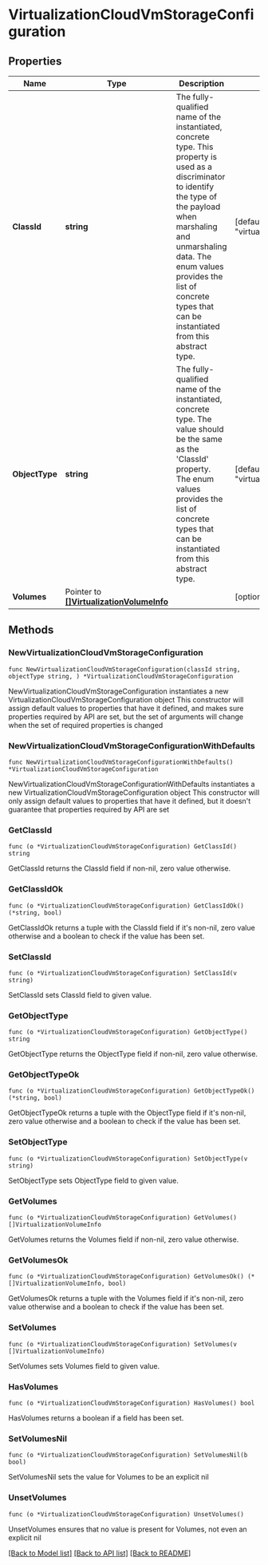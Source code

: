 # VirtualizationCloudVmStorageConfiguration

## Properties

Name | Type | Description | Notes
------------ | ------------- | ------------- | -------------
**ClassId** | **string** | The fully-qualified name of the instantiated, concrete type. This property is used as a discriminator to identify the type of the payload when marshaling and unmarshaling data. The enum values provides the list of concrete types that can be instantiated from this abstract type. | [default to "virtualization.AwsVmStorageConfiguration"]
**ObjectType** | **string** | The fully-qualified name of the instantiated, concrete type. The value should be the same as the &#39;ClassId&#39; property. The enum values provides the list of concrete types that can be instantiated from this abstract type. | [default to "virtualization.AwsVmStorageConfiguration"]
**Volumes** | Pointer to [**[]VirtualizationVolumeInfo**](VirtualizationVolumeInfo.md) |  | [optional] 

## Methods

### NewVirtualizationCloudVmStorageConfiguration

`func NewVirtualizationCloudVmStorageConfiguration(classId string, objectType string, ) *VirtualizationCloudVmStorageConfiguration`

NewVirtualizationCloudVmStorageConfiguration instantiates a new VirtualizationCloudVmStorageConfiguration object
This constructor will assign default values to properties that have it defined,
and makes sure properties required by API are set, but the set of arguments
will change when the set of required properties is changed

### NewVirtualizationCloudVmStorageConfigurationWithDefaults

`func NewVirtualizationCloudVmStorageConfigurationWithDefaults() *VirtualizationCloudVmStorageConfiguration`

NewVirtualizationCloudVmStorageConfigurationWithDefaults instantiates a new VirtualizationCloudVmStorageConfiguration object
This constructor will only assign default values to properties that have it defined,
but it doesn't guarantee that properties required by API are set

### GetClassId

`func (o *VirtualizationCloudVmStorageConfiguration) GetClassId() string`

GetClassId returns the ClassId field if non-nil, zero value otherwise.

### GetClassIdOk

`func (o *VirtualizationCloudVmStorageConfiguration) GetClassIdOk() (*string, bool)`

GetClassIdOk returns a tuple with the ClassId field if it's non-nil, zero value otherwise
and a boolean to check if the value has been set.

### SetClassId

`func (o *VirtualizationCloudVmStorageConfiguration) SetClassId(v string)`

SetClassId sets ClassId field to given value.


### GetObjectType

`func (o *VirtualizationCloudVmStorageConfiguration) GetObjectType() string`

GetObjectType returns the ObjectType field if non-nil, zero value otherwise.

### GetObjectTypeOk

`func (o *VirtualizationCloudVmStorageConfiguration) GetObjectTypeOk() (*string, bool)`

GetObjectTypeOk returns a tuple with the ObjectType field if it's non-nil, zero value otherwise
and a boolean to check if the value has been set.

### SetObjectType

`func (o *VirtualizationCloudVmStorageConfiguration) SetObjectType(v string)`

SetObjectType sets ObjectType field to given value.


### GetVolumes

`func (o *VirtualizationCloudVmStorageConfiguration) GetVolumes() []VirtualizationVolumeInfo`

GetVolumes returns the Volumes field if non-nil, zero value otherwise.

### GetVolumesOk

`func (o *VirtualizationCloudVmStorageConfiguration) GetVolumesOk() (*[]VirtualizationVolumeInfo, bool)`

GetVolumesOk returns a tuple with the Volumes field if it's non-nil, zero value otherwise
and a boolean to check if the value has been set.

### SetVolumes

`func (o *VirtualizationCloudVmStorageConfiguration) SetVolumes(v []VirtualizationVolumeInfo)`

SetVolumes sets Volumes field to given value.

### HasVolumes

`func (o *VirtualizationCloudVmStorageConfiguration) HasVolumes() bool`

HasVolumes returns a boolean if a field has been set.

### SetVolumesNil

`func (o *VirtualizationCloudVmStorageConfiguration) SetVolumesNil(b bool)`

 SetVolumesNil sets the value for Volumes to be an explicit nil

### UnsetVolumes
`func (o *VirtualizationCloudVmStorageConfiguration) UnsetVolumes()`

UnsetVolumes ensures that no value is present for Volumes, not even an explicit nil

[[Back to Model list]](../README.md#documentation-for-models) [[Back to API list]](../README.md#documentation-for-api-endpoints) [[Back to README]](../README.md)


